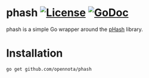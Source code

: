 phash [![License](http://img.shields.io/:license-gpl3-blue.svg)](http://www.gnu.org/licenses/gpl-3.0.html) [![GoDoc](http://godoc.org/github.com/opennota/phash?status.svg)](http://godoc.org/github.com/opennota/phash)
=====

phash is a simple Go wrapper around the [pHash](http://www.phash.org) library.

# Installation

    go get github.com/opennota/phash
